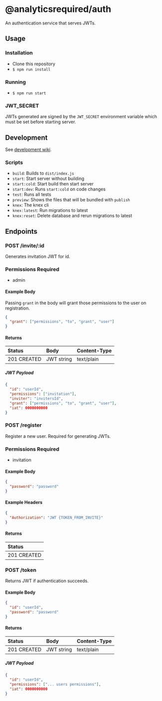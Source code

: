 # @analyticsrequired/auth

An authentication service that serves JWTs.

## Usage

### Installation

- Clone this repository
- `$ npm run install`

### Running

- `$ npm run start`

### JWT_SECRET

JWTs generated are signed by the `JWT_SECRET` environment variable which must be set before starting server.

## Development

See [development wiki](https://github.com/analyticsrequired/auth/wiki/Development).

### Scripts

- `build`: Builds to `dist/index.js`
- `start`: Start server without building
- `start:cold`: Start build then start server
- `start:dev`: Runs `start:cold` on code changes
- `test`: Runs all tests
- `preview`: Shows the files that will be bundled with `publish`
- `knex`: The knex cli
- `knex:latest`: Run migrations to latest
- `knex:reset`: Delete database and rerun migrations to latest

## Endpoints

### POST /invite/:id

Generates invitation JWT for id.

### Permissions Required

- admin

#### Example Body

Passing `grant` in the body will grant those permissions to the user on registration.

```json
{
  "grant": ["permissions", "to", "grant", "user"]
}
```

#### Returns

| Status      | Body       | Content-Type |
| :---------- | :--------- | :----------- |
| 201 CREATED | JWT string | text/plain   |

##### JWT Payload

```json
{
  "id": "userId",
  "permissions": ["invitation"],
  "inviter": "invitersId",
  "grant": ["permissions", "to", "grant", "user"],
  "iat": 0000000000
}
```

### POST /register

Register a new user. Required for generating JWTs.

### Permissions Required

- invitation

#### Example Body

```json
{
  "password": "password"
}
```

#### Example Headers

```json
{
  "Authorization": "JWT {TOKEN_FROM_INVITE}"
}
```

#### Returns

| Status      |
| :---------- |
| 201 CREATED |

### POST /token

Returns JWT if authentication succeeds.

#### Example Body

```json
{
  "id": "userId",
  "password": "password"
}
```

#### Returns

| Status      | Body       | Content-Type |
| :---------- | :--------- | :----------- |
| 201 CREATED | JWT string | text/plain   |

##### JWT Payload

```json
{
  "id": "userId",
  "permissions": ["... users permissions"],
  "iat": 0000000000
}
```
